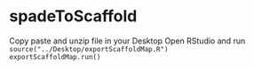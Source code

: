 # spadeToScaffold

Copy paste and unzip file in your Desktop
Open RStudio and run
<code> source("../Desktop/exportScaffoldMap.R") </code>
<code> exportScaffoldMap.run() </code>
